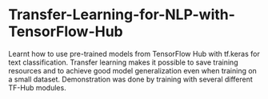 # Transfer-Learning-for-NLP-with-TensorFlow-Hub
Learnt how to use pre-trained models from TensorFlow Hub with tf.keras for text classification. Transfer learning makes it possible to save training resources and to achieve good model generalization even when training on a small dataset. Demonstration was done by training with several different TF-Hub modules.
